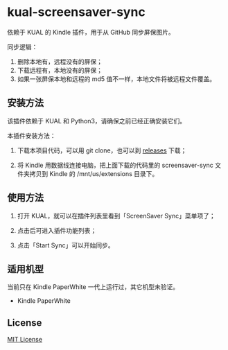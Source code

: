 # kual-screensaver-sync

依赖于 KUAL 的 Kindle 插件，用于从 GitHub 同步屏保图片。

同步逻辑：

1. 删除本地有，远程没有的屏保；
2. 下载远程有，本地没有的屏保；
3. 如果一张屏保本地和远程的 md5 值不一样，本地文件将被远程文件覆盖。

## 安装方法

该插件依赖于 KUAL 和 Python3，请确保之前已经正确安装它们。

本插件安装方法：

1. 下载本项目代码，可以用 git clone，也可以到 [releases](https://github.com/mzlogin/kual-screensaver-syn/releases) 下载；

2. 将 Kindle 用数据线连接电脑，把上面下载的代码里的 screensaver-sync 文件夹拷贝到 Kindle 的 /mnt/us/extensions 目录下。

## 使用方法

1. 打开 KUAL，就可以在插件列表里看到「ScreenSaver Sync」菜单项了；

2. 点击后可进入插件功能列表；

3. 点击「Start Sync」可以开始同步。

## 适用机型

当前只在 Kindle PaperWhite 一代上运行过，其它机型未验证。

- Kindle PaperWhite

## License

[MIT License](./LICENSE)
